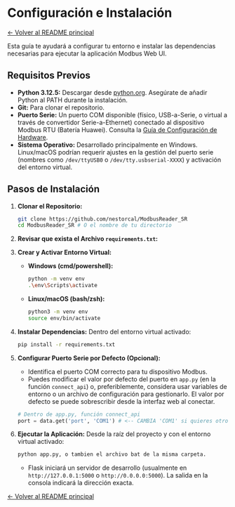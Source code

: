 # Configuración e Instalación

[<- Volver al README principal](../README.md)

Esta guía te ayudará a configurar tu entorno e instalar las dependencias necesarias para ejecutar la aplicación Modbus Web UI.

## Requisitos Previos

*   **Python 3.12.5:** Descargar desde [python.org](https://www.python.org/downloads/release/python-3125/). Asegúrate de añadir Python al PATH durante la instalación.
*   **Git:** Para clonar el repositorio.
*   **Puerto Serie:** Un puerto COM disponible (físico, USB-a-Serie, o virtual a través de convertidor Serie-a-Ethernet) conectado al dispositivo Modbus RTU (Batería Huawei). Consulta la [Guía de Configuración de Hardware](CONFIGURACION_HARDWARE.md).
*   **Sistema Operativo:** Desarrollado principalmente en Windows. Linux/macOS podrían requerir ajustes en la gestión del puerto serie (nombres como `/dev/ttyUSB0` o `/dev/tty.usbserial-XXXX`) y activación del entorno virtual.

## Pasos de Instalación

1.  **Clonar el Repositorio:**
    ```bash
    git clone https://github.com/nestorcal/ModbusReader_SR
    cd ModbusReader_SR # O el nombre de tu directorio
    ```

2.  **Revisar que exista el Archivo `requirements.txt`:**
        

3.  **Crear y Activar Entorno Virtual:**
    *   **Windows (cmd/powershell):**
        ```bash
        python -m venv env
        .\env\Scripts\activate
        ```
    *   **Linux/macOS (bash/zsh):**
        ```bash
        python3 -m venv env
        source env/bin/activate
        ```

4.  **Instalar Dependencias:**
    Dentro del entorno virtual activado:
    ```bash
    pip install -r requirements.txt
    ```

5.  **Configurar Puerto Serie por Defecto (Opcional):**
    *   Identifica el puerto COM correcto para tu dispositivo Modbus.
    *   Puedes modificar el valor por defecto del puerto en `app.py` (en la función `connect_api`) o, preferiblemente, considera usar variables de entorno o un archivo de configuración para gestionarlo. El valor por defecto se puede sobrescribir desde la interfaz web al conectar.
    ```python
    # Dentro de app.py, función connect_api
    port = data.get('port', 'COM1') # <-- CAMBIA 'COM1' si quieres otro por defecto
    ```

6.  **Ejecutar la Aplicación:**
    Desde la raíz del proyecto y con el entorno virtual activado:
    ```bash
    python app.py, o tambien el archivo bat de la misma carpeta.
    ```
    *   Flask iniciará un servidor de desarrollo (usualmente en `http://127.0.0.1:5000` o `http://0.0.0.0:5000`). La salida en la consola indicará la dirección exacta.

[<- Volver al README principal](../README.md)
